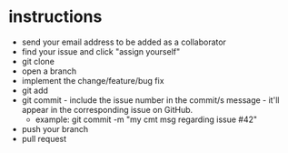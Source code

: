 # instructions
- send your email address to be added as a collaborator
- find your issue and click "assign yourself"
- git clone
- open a branch
- implement the change/feature/bug fix
- git add
- git commit - include the issue number in the commit/s message - it'll appear in the corresponding issue on GitHub.
  - example: git commit -m "my cmt msg regarding issue #42"
- push your branch
- pull request
